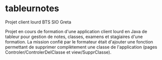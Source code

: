 # tableurnotes
Projet client lourd BTS SIO Greta

Projet en cours de formation d'une application client lourd en Java de tableur pour gestion de notes, classes, examens et stagiaires d'une formation. La mission confié par le formateur était d'ajouter une fonction permettant de supprimer complètement une classe de l'application (pages Controler/ControlerDelClasse et view/SupprClasse).
